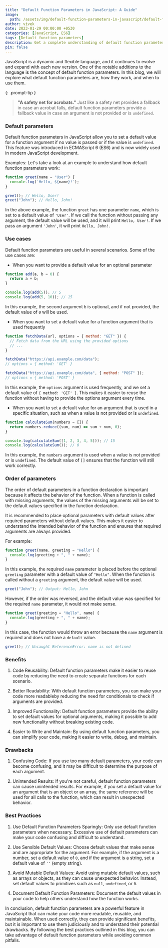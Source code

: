 ```yaml
---
title: "Default Function Parameters in JavaScript: A Guide"
image:
  path: /assets/img/default-function-parameters-in-javascript/default-function-parameters-in-javascript-p.png
author: vivek
date: 2023-01-29 00:00:00 +0530
categories: [JavaScript, ES6]
tags: [Default function parameters]
description: Get a complete understanding of default function parameters in JavaScript with this comprehensive guide. Learn how to set default values for function arguments and enhance your coding skills."
pin: false
---
```


JavaScript is a dynamic and flexible language, and it continues to evolve and expand with each new version. One of the notable additions to the language is the concept of default function parameters. In this blog, we will explore what default function parameters are, how they work, and when to use them.

>

{: .prompt-tip }

> **"A safety net for acrobats."** Just like a safety net provides a fallback in case an acrobat falls, default function parameters provide a fallback value in case an argument is not provided or is `undefined`.

### Default parameters

Default function parameters in JavaScript allow you to set a default value for a function argument if no value is passed or if the value is `undefined`. This feature was introduced in ECMAScript 6 (ES6) and is now widely used in modern JavaScript development.

Examples:
Let's take a look at an example to understand how default function parameters work:

```javascript
function greet(name = "User") {
  console.log(`Hello, ${name}!`);
}

greet(); // Hello, User!
greet("John"); // Hello, John!
```

In the above example, the function `greet` has one parameter `name`, which is set to a default value of `'User'`. If we call the function without passing any argument, the default value will be used, and it will print `Hello, User!`. If we pass an argument `'John'`, it will print `Hello, John!`.

### Use cases

Default function parameters are useful in several scenarios. Some of the use cases are:

- When you want to provide a default value for an optional parameter

```javascript
function add(a, b = 0) {
  return a + b;
}

console.log(add(5)); // 5
console.log(add(5, 10)); // 15
```

In this example, the second argument `b` is optional, and if not provided, the default value of `0` will be used.

- When you want to set a default value for a function argument that is used frequently

```javascript
function fetchData(url, options = { method: "GET" }) {
  // Fetch data from the URL using the provided options
  // ...
}

fetchData("https://api.example.com/data");
// options = { method: 'GET' }

fetchData("https://api.example.com/data", { method: "POST" });
// options = { method: 'POST' }
```

In this example, the `options` argument is used frequently, and we set a default value of `{ method: 'GET' }`. This makes it easier to reuse the function without having to provide the options argument every time.

- When you want to set a default value for an argument that is used in a specific situation, such as when a value is not provided or is `undefined`.

```javascript
function calculateSum(numbers = []) {
  return numbers.reduce((sum, num) => sum + num, 0);
}

console.log(calculateSum([1, 2, 3, 4, 5])); // 15
console.log(calculateSum()); // 0
```

In this example, the `numbers` argument is used when a value is not provided or is `undefined`. The default value of `[]` ensures that the function will still work correctly.

### Order of parameters

The order of default parameters in a function declaration is important because it affects the behavior of the function. When a function is called with missing arguments, the values of the missing arguments will be set to the default values specified in the function declaration.

It is recommended to place optional parameters with default values after required parameters without default values. This makes it easier to understand the intended behavior of the function and ensures that required arguments are always provided.

For example:

```javascript
function greet(name, greeting = "Hello") {
  console.log(greeting + ", " + name);
}
```

In this example, the required `name` parameter is placed before the optional `greeting` parameter with a default value of `"Hello"`. When the function is called without a `greeting` argument, the default value will be used.

```javascript
greet("John"); // Output: Hello, John
```

However, if the order was reversed, and the default value was specified for the required `name` parameter, it would not make sense.

```javascript
function greet(greeting = "Hello", name) {
  console.log(greeting + ", " + name);
}
```

In this case, the function would throw an error because the `name` argument is required and does not have a `default` value.

```javascript
greet(); // Uncaught ReferenceError: name is not defined
```

### Benefits

1. Code Reusability: Default function parameters make it easier to reuse code by reducing the need to create separate functions for each scenario.

2. Better Readability: With default function parameters, you can make your code more readableby reducing the need for conditionals to check if arguments are provided.

3. Improved Functionality: Default function parameters provide the ability to set default values for optional arguments, making it possible to add new functionality without breaking existing code.

4. Easier to Write and Maintain: By using default function parameters, you can simplify your code, making it easier to write, debug, and maintain.

### Drawbacks

1. Confusing Code: If you use too many default parameters, your code can become confusing, and it may be difficult to determine the purpose of each argument.

2. Unintended Results: If you're not careful, default function parameters can cause unintended results. For example, if you set a default value for an argument that is an object or an array, the same reference will be used for all calls to the function, which can result in unexpected behavior.

### Best Practices

1. Use Default Function Parameters Sparingly: Only use default function parameters when necessary. Excessive use of default parameters can make your code confusing and difficult to understand.

2. Use Sensible Default Values: Choose default values that make sense and are appropriate for the argument. For example, if the argument is a number, set a default value of `0`, and if the argument is a string, set a default value of `''` (empty string).

3. Avoid Mutable Default Values: Avoid using mutable default values, such as arrays or objects, as they can cause unexpected behavior. Instead, set default values to primitives such as `null`, `undefined`, or `0`.

4. Document Default Function Parameters: Document the default values in your code to help others understand how the function works.

In conclusion, default function parameters are a powerful feature in JavaScript that can make your code more readable, reusable, and maintainable. When used correctly, they can provide significant benefits, but it is important to use them judiciously and to understand their potential drawbacks. By following the best practices outlined in this blog, you can take advantage of default function parameters while avoiding common pitfalls.
